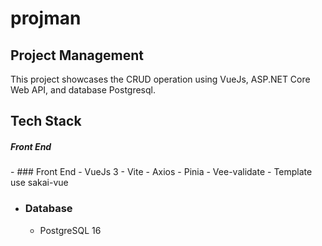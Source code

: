 # projman

<h2>Project Management</h2>

This project showcases the CRUD operation using VueJs, ASP.NET Core Web API, and database Postgresql.

<h2>Tech Stack</h2>
<h5>Front End</h5>
- ### Front End
- VueJs 3
- Vite
- Axios
- Pinia
- Vee-validate
- Template use <a ref="https://github.com/primefaces/sakai-vue">sakai-vue</a>

- ### Database
  - PostgreSQL 16
